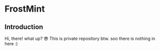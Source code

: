 # FrostMint
## Introduction
Hi, there! what up? 😎
This is private repository btw. soo
there is nothing in here :)
